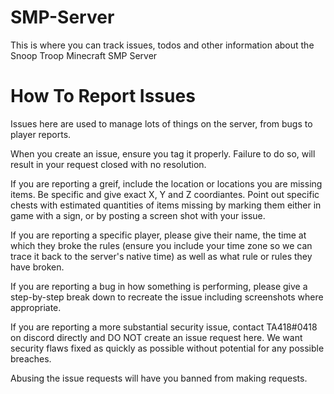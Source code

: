 # SMP-Server
This is where you can track issues, todos and other information about the Snoop Troop Minecraft SMP Server


# How To Report Issues

Issues here are used to manage lots of things on the server, from bugs to player reports. 

When you create an issue, ensure you tag it properly. Failure to do so, will result in your request closed with no resolution.

If you are reporting a greif, include the location or locations you are missing items. Be specific and give exact X, Y and Z coordiantes. Point out specific chests with estimated quantities of items missing by marking them either in game with a sign, or by posting a screen shot with your issue.

If you are reporting a specific player, please give their name, the time at which they broke the rules (ensure you include your time zone so we can trace it back to the server's native time) as well as what rule or rules they have broken.

If you are reporting a bug in how something is performing, please give a step-by-step break down to recreate the issue including screenshots where appropriate.

If you are reporting a more substantial security issue, contact TA418#0418 on discord directly and DO NOT create an issue request here. We want security flaws fixed as quickly as possible without potential for any possible breaches.

Abusing the issue requests will have you banned from making requests.
